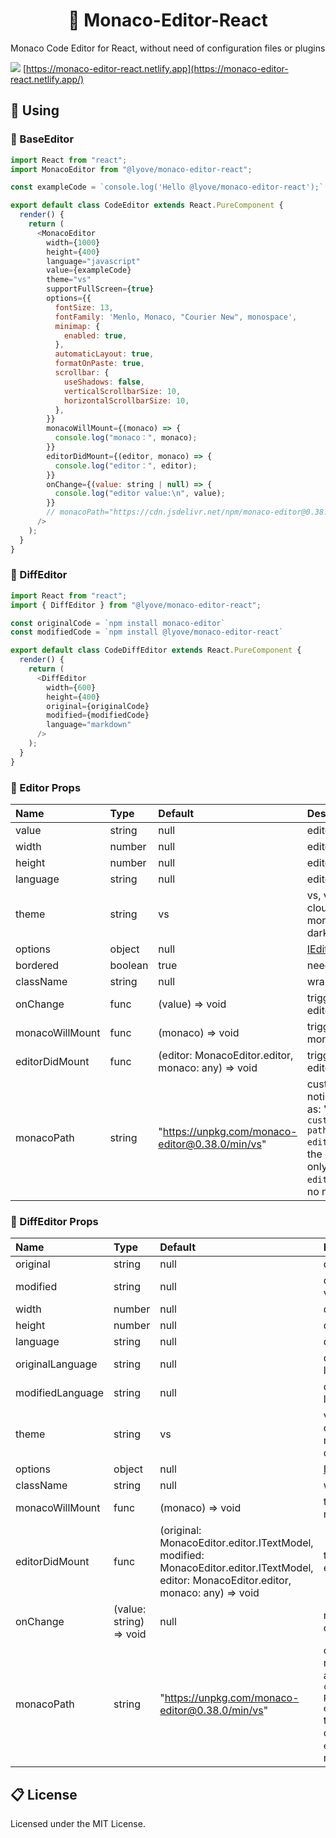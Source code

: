 <h1 align='center'>💯 Monaco-Editor-React</h1>

Monaco Code Editor for React, without need of configuration files or plugins

<img src="https://camo.githubusercontent.com/9c766fb632fca7b8f42d163826fb8713d0507d34b7ad86f458cc8434c6d641c2/68747470733a2f2f7261776769742e636f6d2f6761627269656c62756c6c2f72656163742d6465736b746f702f6d61737465722f646f63732f7265736f75726365732f64656d6f2e737667" /> [https://monaco-editor-react.netlify.app](https://monaco-editor-react.netlify.app/)

## 💎 **Using**

### 📌 BaseEditor

```javascript
import React from "react";
import MonacoEditor from "@lyove/monaco-editor-react";

const exampleCode = `console.log('Hello @lyove/monaco-editor-react');`

export default class CodeEditor extends React.PureComponent {
  render() {
    return (
      <MonacoEditor
        width={1000}
        height={400}
        language="javascript"
        value={exampleCode}
        theme="vs"
        supportFullScreen={true}
        options={{
          fontSize: 13,
          fontFamily: 'Menlo, Monaco, "Courier New", monospace',
          minimap: {
            enabled: true,
          },
          automaticLayout: true,
          formatOnPaste: true,
          scrollbar: {
            useShadows: false,
            verticalScrollbarSize: 10,
            horizontalScrollbarSize: 10,
          },
        }}
        monacoWillMount={(monaco) => {
          console.log("monaco：", monaco);
        }}
        editorDidMount={(editor, monaco) => {
          console.log("editor：", editor);
        }}
        onChange={(value: string | null) => {
          console.log("editor value:\n", value);
        }}
        // monacoPath="https://cdn.jsdelivr.net/npm/monaco-editor@0.38.0/min/vs"
      />
    );
  }
}
```

### 📌 DiffEditor

```javascript
import React from "react";
import { DiffEditor } from "@lyove/monaco-editor-react";

const originalCode = `npm install monaco-editor`
const modifiedCode = `npm install @lyove/monaco-editor-react`

export default class CodeDiffEditor extends React.PureComponent {
  render() {
    return (
      <DiffEditor
        width={600}
        height={400}
        original={originalCode}
        modified={modifiedCode}
        language="markdown"
      />
    );
  }
}
```


### 🧩 Editor Props

| Name | Type | Default | Description |
|:--------------|:-------------|:-------------|:---------------|
| value | string | null | editor value |
| width | number | null | editor width |
| height | number | null | editor height |
| language | string | null | editor language |
| theme | string | vs | vs, vs-dark, active4d, clouds, chrome, monokai, solarized-dark, solarized-light |
| options | object | null | [IEditorOptions](https://microsoft.github.io/monaco-editor/api/interfaces/monaco.editor.ieditoroptions.html) |
| bordered | boolean | true | need bordered ? |
| className | string | null | wrapper class name |
| onChange | func | (value) => void | triggered when the editor value changes |
| monacoWillMount | func | (monaco) => void | triggered when the monaco will mounted |
| editorDidMount | func | (editor: MonacoEditor.editor, monaco: any) => void | triggered when the editor did mounted |
| monacoPath | string | "https://unpkg.com/monaco-editor@0.38.0/min/vs" | custom cdn path, notice: `monacoPath` such as: "`https://your-custom-cdn-path/monaco-editor@version/min/vs`", the end of the path can only be "`/monaco-editor@version/min/vs`", no need for "`/xxx.js`" |


### 🧩 DiffEditor Props

| Name | Type | Default | Description |
|:--------------|:-------------|:-------------|:---------------|
| original | string | null | diff editor original value |
| modified | string | null | diff editor modified value |
| width | number | null | diff editor width |
| height | number | null | diff editor height |
| language | string | null | diff editor language |
| originalLanguage | string | null | diff editor original language |
| modifiedLanguage | string | null | diff editor modified language |
| theme | string | vs | vs, vs-dark, active4d, clouds, chrome, monokai, solarized-dark, solarized-light |
| options | object | null | [IDiffEditorOptions](https://microsoft.github.io/monaco-editor/api/interfaces/monaco.editor.idiffeditorconstructionoptions.html) |
| className | string | null | wrapper class name |
| monacoWillMount | func | (monaco) => void | triggered when the monaco will mounted |
| editorDidMount | func | (original: MonacoEditor.editor.ITextModel, modified: MonacoEditor.editor.ITextModel, editor: MonacoEditor.editor, monaco: any) => void | triggered when the diff editor did mounted |
| onChange | (value: string) => void | null | modified model content change |
| monacoPath |string | "https://unpkg.com/monaco-editor@0.38.0/min/vs" | custom cdn path, notice: `monacoPath` such as: "`https://your-custom-cdn-path/monaco-editor@version/min/vs`", the end of the path can only be "`/monaco-editor@version/min/vs`", no need for "`/xxx.js`" |

## 📋 License
Licensed under the MIT License.
